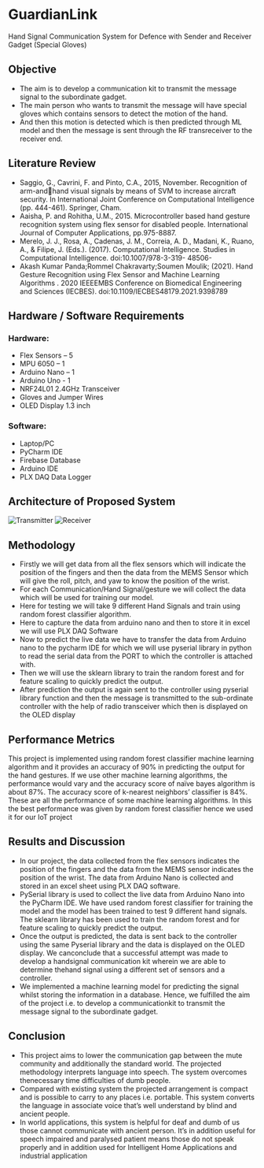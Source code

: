 
# GuardianLink

Hand Signal Communication System for Defence with Sender and Receiver Gadget (Special Gloves)


## Objective

* The aim is to develop a communication kit to transmit the message signal to the subordinate gadget.
* The main person who wants to transmit the message will have special gloves which contains sensors to detect the motion of the hand.
* And then this motion is detected which is then predicted through ML model and then the message is sent through the RF transreceiver to the receiver end.
## Literature Review

* Saggio, G., Cavrini, F. and Pinto, C.A., 2015, November. Recognition of arm-andhand visual signals by means of SVM to increase aircraft security. In International Joint Conference on Computational Intelligence (pp. 444-461). Springer, Cham.
* Aaisha, P. and Rohitha, U.M., 2015. Microcontroller based hand gesture recognition system using flex sensor for disabled people. International Journal of Computer Applications, pp.975-8887. 
* Merelo, J. J., Rosa, A., Cadenas, J. M., Correia, A. D., Madani, K., Ruano, A., &  Filipe, J. (Eds.). (2017). Computational Intelligence. Studies in Computational  Intelligence. doi:10.1007/978-3-319- 48506- 
*  Akash Kumar Panda;Rommel Chakravarty;Soumen Moulik; (2021). Hand Gesture Recognition using Flex Sensor and Machine Learning Algorithms . 2020 IEEEEMBS Conference on Biomedical Engineering and Sciences (IECBES). doi:10.1109/IECBES48179.2021.9398789


## Hardware / Software Requirements

### Hardware:

* Flex Sensors – 5
* MPU 6050 – 1
* Arduino Nano – 1
* Arduino Uno - 1
* NRF24L01 2.4GHz Transceiver
* Gloves and Jumper Wires
* OLED Display 1.3 inch

### Software:

* Laptop/PC
* PyCharm IDE
* Firebase Database
* Arduino IDE
* PLX DAQ Data Logger
## Architecture of Proposed System

![Transmitter](https://github.com/Kamalesh-Dran/GuardianLink/assets/88824460/64397050-889b-4a2a-bd33-6eda0a015738)
![Receiver](https://github.com/Kamalesh-Dran/GuardianLink/assets/88824460/397c21d7-cb33-446a-a2aa-340fe436a210)



## Methodology

* Firstly we will get data from all the flex sensors which will indicate the position of the fingers and then the data from the MEMS Sensor which will give the roll, pitch, and yaw to know the position of the wrist.
* For each Communication/Hand Signal/gesture we will collect the data which will be used for training our model.
* Here for testing we will take 9 different Hand Signals and train using random forest classifier algorithm.
* Here to capture the data from arduino nano and then to store it in excel we will use PLX DAQ Software
* Now to predict the live data we have to transfer the data from Arduino nano to the pycharm IDE for which we will use pyserial library in python to read the serial data from the PORT to which the controller is attached with.
* Then we will use the sklearn library to train the random forest and for feature scaling to quickly predict the output.
* After prediction the output is again sent to the controller using pyserial library function and then the message is transmitted to the sub-ordinate controller with the help of radio transceiver which then is displayed on the OLED display

## Performance Metrics

This project is implemented using random forest classifier machine learning algorithm and it provides an accuracy of 90% in predicting the output for the hand gestures. If we use other machine learning algorithms, the performance would vary and the accuracy score of naïve bayes algorithm is about 87%. The accuracy score of k-nearest neighbors’ classifier is 84%. These are all the performance of some machine learning algorithms. In this the best performance was given by random forest classifier hence we used it for our IoT project
## Results and Discussion

* In our project, the data collected from the flex sensors indicates the position of the fingers and the data from the MEMS sensor indicates the position of the wrist. The data from Arduino Nano is collected and stored in an excel sheet using PLX DAQ software.
* PySerial library is used to collect the live data from Arduino Nano into the PyCharm IDE. We have used random forest classifier for training the model and the model has been trained to test 9 different hand signals. The sklearn library has been used to train the random forest and for feature scaling to quickly predict the output.
* Once the output is predicted, the data is sent back to the controller using the same Pyserial library and the data is displayed on the OLED display. We canconclude that a successful attempt was made to develop a handsignal communication kit wherein we are able to determine thehand signal using a different set of sensors and a controller.
* We implemented a machine learning model for predicting the signal whilst storing the information in a database. Hence, we fulfilled the aim of the project i.e. to develop a communicationkit to transmit the message signal to the subordinate gadget.


## Conclusion

* This project aims to lower the communication gap between the mute community and additionally the standard world. The projected methodology interprets language into speech. The system overcomes thenecessary time difficulties of dumb people.
* Compared with existing system the projected arrangement is compact and is possible to carry to any places i.e. portable. This system converts the language in associate voice that’s well understand by blind and ancient people.
* In world applications, this system is helpful for deaf and dumb of us those cannot communicate with ancient person. It’s in addition useful for speech impaired and paralysed patient means those do not speak properly and in addition used for Intelligent Home Applications and industrial application

